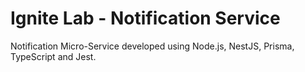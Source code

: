 # Ignite Lab - Notification Service

Notification Micro-Service  developed using Node.js, NestJS, Prisma, TypeScript and Jest.

